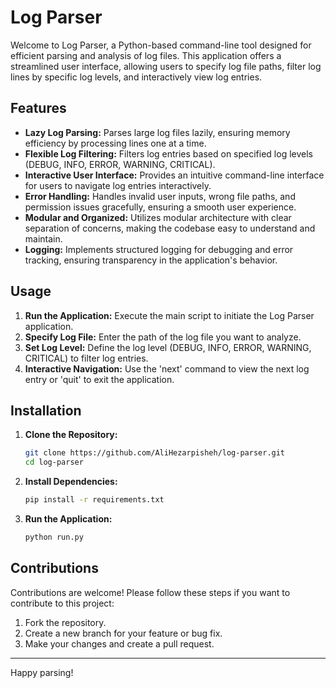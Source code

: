 # Log Parser

Welcome to Log Parser, a Python-based command-line tool designed for efficient parsing and analysis of log files. This application offers a streamlined user interface, allowing users to specify log file paths, filter log lines by specific log levels, and interactively view log entries.

## Features

- **Lazy Log Parsing:** Parses large log files lazily, ensuring memory efficiency by processing lines one at a time.
- **Flexible Log Filtering:** Filters log entries based on specified log levels (DEBUG, INFO, ERROR, WARNING, CRITICAL).
- **Interactive User Interface:** Provides an intuitive command-line interface for users to navigate log entries interactively.
- **Error Handling:** Handles invalid user inputs, wrong file paths, and permission issues gracefully, ensuring a smooth user experience.
- **Modular and Organized:** Utilizes modular architecture with clear separation of concerns, making the codebase easy to understand and maintain.
- **Logging:** Implements structured logging for debugging and error tracking, ensuring transparency in the application's behavior.

## Usage

1. **Run the Application:** Execute the main script to initiate the Log Parser application.
2. **Specify Log File:** Enter the path of the log file you want to analyze.
3. **Set Log Level:** Define the log level (DEBUG, INFO, ERROR, WARNING, CRITICAL) to filter log entries.
4. **Interactive Navigation:** Use the 'next' command to view the next log entry or 'quit' to exit the application.

## Installation

1. **Clone the Repository:**
   ```bash
   git clone https://github.com/AliHezarpisheh/log-parser.git
   cd log-parser
   ```

2. **Install Dependencies:**
   ```bash
   pip install -r requirements.txt
   ```

3. **Run the Application:**
   ```bash
   python run.py
   ```

## Contributions

Contributions are welcome! Please follow these steps if you want to contribute to this project:

1. Fork the repository.
2. Create a new branch for your feature or bug fix.
3. Make your changes and create a pull request.

---

Happy parsing!
